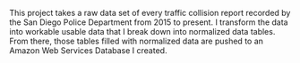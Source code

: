 This project takes a raw data set of every traffic collision report recorded by the San Diego Police Department from 2015 to present. I transform the data into workable usable data that I break down into normalized data tables. From there, those tables filled with normalized data are pushed to an Amazon Web Services Database I created.
